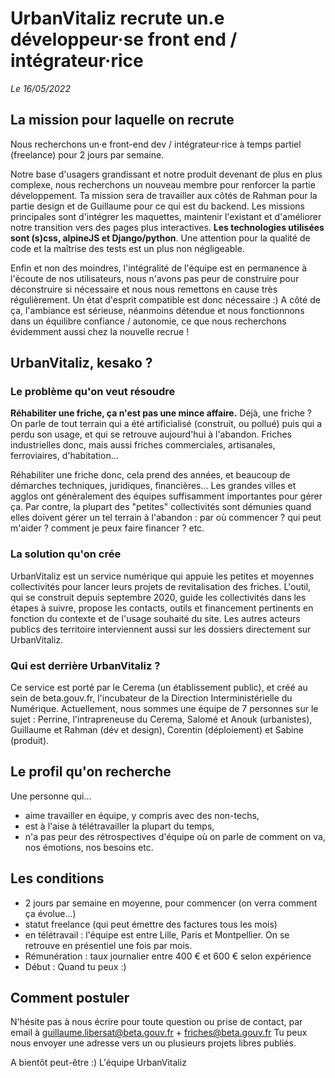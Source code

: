 # UrbanVitaliz recrute un.e développeur·se front end / intégrateur·rice

*Le 16/05/2022*


## La mission pour laquelle on recrute
Nous recherchons un·e front-end dev / intégrateur·rice à temps partiel (freelance) pour 2 jours par semaine.

Notre base d'usagers grandissant et notre produit devenant de plus en plus complexe, nous recherchons un nouveau membre 
pour renforcer la partie développement. Ta mission sera de travailler aux côtés de Rahman pour la partie design et de Guillaume pour ce qui est du backend.
Les missions principales sont d'intégrer les maquettes, maintenir l'existant et d'améliorer notre transition vers des pages plus interactives.
**Les technologies utilisées sont (s)css, alpineJS et Django/python**. Une attention pour la qualité de code et la maîtrise des tests est un plus non négligeable.

Enfin et non des moindres, l'intégralité de l'équipe est en permanence à l'écoute de nos utilisateurs, nous n'avons pas peur de construire pour déconstruire si nécessaire et nous nous remettons en cause très régulièrement. Un état d'esprit compatible est donc nécessaire :)
A côté de ça, l'ambiance est sérieuse, néanmoins détendue et nous fonctionnons dans un équilibre confiance / autonomie, ce que nous recherchons évidemment aussi chez la nouvelle recrue !

## UrbanVitaliz, kesako ?

### Le problème qu'on veut résoudre
**Réhabiliter une friche, ça n'est pas une mince affaire.**
Déjà, une friche ? On parle de tout terrain qui a été artificialisé (construit, ou pollué) puis qui a perdu son usage, et qui se retrouve aujourd'hui à l'abandon. Friches industrielles donc, mais aussi friches commerciales, artisanales, ferroviaires, d'habitation...

Réhabiliter une friche donc, cela prend des années, et beaucoup de démarches techniques, juridiques, financières... Les grandes villes et agglos ont généralement des équipes suffisamment importantes pour gérer ça. Par contre, la plupart des "petites" collectivités sont démunies quand elles doivent gérer un tel terrain à l'abandon : par où commencer ? qui peut m'aider ? comment je peux faire financer ? etc.

### La solution qu'on crée
UrbanVitaliz est un service numérique qui appuie les petites et moyennes collectivités pour lancer leurs projets de revitalisation des friches.
L'outil, qui se construit depuis septembre 2020, guide les collectivités dans les étapes à suivre, propose les contacts, outils et financement pertinents en fonction du contexte et de l'usage souhaité du site. Les autres acteurs publics des territoire interviennent aussi sur les dossiers directement sur UrbanVitaliz.

### Qui est derrière UrbanVitaliz ?
Ce service est porté par le Cerema (un établissement public), et créé au sein de beta.gouv.fr, l'incubateur de la Direction Interministérielle du Numérique.
Actuellement, nous sommes une équipe de 7 personnes sur le sujet : Perrine, l'intrapreneuse du Cerema, Salomé et Anouk (urbanistes), Guillaume et Rahman (dév et design), Corentin (déploiement) et Sabine (produit).

## Le profil qu'on recherche
Une personne qui... 
- aime travailler en équipe, y compris avec des non-techs,
- est à l'aise à télétravailler la plupart du temps,
- n'a pas peur des rétrospectives d'équipe où on parle de comment on va, nos émotions, nos besoins etc.

## Les conditions
- 2 jours par semaine en moyenne, pour commencer (on verra comment ça évolue...)
- statut freelance (qui peut émettre des factures tous les mois)
- en télétravail : l'équipe est entre Lille, Paris et Montpellier. On se retrouve en présentiel une fois par mois.
- Rémunération : taux journalier entre 400 € et 600 € selon expérience
- Début : Quand tu peux :)

## Comment postuler

N'hésite pas à nous écrire pour toute question ou prise de contact, par email à guillaume.libersat@beta.gouv.fr + friches@beta.gouv.fr
Tu peux nous envoyer une adresse vers un ou plusieurs projets libres publiés.

A bientôt peut-être :)
L'équipe UrbanVitaliz


